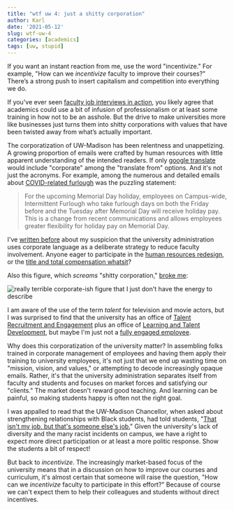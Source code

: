 ```yaml
---
title: "wtf uw 4: just a shitty corporation"
author: Karl
date: '2021-05-12'
slug: wtf-uw-4
categories: [academics]
tags: [uw, stupid]
---
```


If you want an instant reaction from me, use the word "incentivize."
For example, "How can we _incentivize_ faculty to improve their
courses?" There’s a strong push to insert capitalism and competition
into everything we do.

If you've ever seen [faculty job interviews in action](https://www.insidehighered.com/blogs/globalhighered/faculty-job-interviews-gone-bad),
you likely agree that academics could use a bit of infusion of
professionalism or at least some training in how not to be an
asshole. But the drive to make universities more like businesses just
turns them into shitty corporations with values that have been twisted
away from what’s actually important.

The corporatization of UW-Madison has been relentness and
unappetizing. A growing proportion of emails were crafted by human
resources with little apparent understanding of the intended readers.
If only [google translate](https://translate.google.com) would include
"corporate" among the "translate from" options. And it's not just the
acronyms. For example, among the numerous and detailed emails about [COVID-related
furlough](https://hr.wisc.edu/covid19/furlough/#unemployment-benefits-during-furlough)
was the puzzling statement:

> For the upcoming Memorial Day holiday, employees on Campus-wide,
> Intermittent Furlough who take furlough days on both the Friday
> before and the Tuesday after Memorial Day will receive holiday pay.
> This is a change from recent communications and allows employees
> greater flexibility for holiday pay on Memorial Day.

I've [written before](https://kbroman.org/blog/2012/05/07/boring-us-to-submission/)
about my suspicion that the university administration uses corporate
language as a deliberate strategy to reduce faculty involvement.
Anyone eager to participate in the [human resources
redesign](https://www.hrdesign.wisc.edu/), or the [title and total
compensation
whatsit](https://hr.wisc.edu/title-and-total-compensation-study/)?

Also this figure, which _screams_ "shitty corporation," [broke me](https://twitter.com/kwbroman/status/1228467586666582027):

![really terrible corporate-ish figure that I just don't have the energy to describe](https://pbs.twimg.com/media/EQxkwKQWkAEajvT?format=jpg&name=900x900)

I am aware of the use of the term _talent_ for television and movie
actors, but I was surprised to find that the
university has an office of [Talent Recruitment and
Engagement](https://hr.wisc.edu/about/talent-recruitment-and-engagement/)
plus an office of [Learning and Talent
Development](https://hr.wisc.edu/about/learning-and-talent-development/),
but maybe I'm just not a [fully engaged
employee](https://www.talent.wisc.edu/fullypreparedtoengage/).

Why does this corporatization of the university matter? In
assembling folks trained in corporate management of employees and
having them apply their training to university employees, it's not
just that we end up wasting time on "mission, vision, and values,"
or attempting to decode increasingly opaque emails.
Rather, it's that the university administration
separates itself from faculty and students and focuses on market
forces and satisfying our "clients." The market
doesn't reward good teaching. And learning can be painful, so making
students happy is often not the right goal.

I was appalled to read that the UW-Madison Chancellor, when asked about strengthening relationships with Black students, had told
students, "[That isn't my job, but that's someone else's
job.](https://theblackvoiceuw.org/2020/11/25/chancellor-blank-on-meeting-frequently-with-students-that-isnt-my-job/)"
Given the university's lack of diversity and the many racist
incidents on campus, we have a right to expect more direct
participation or at least a more politic response.
Show the students a bit of respect!

But back to _incentivize_.
The increasingly market-based focus of the university means that in a
discussion on how to improve our courses and curriculum, it's almost
certain that someone will raise the question, "How can we
_incentivize_ faculty to participate in this effort?" Because of
course we can't expect them to help their colleagues
and students without direct incentives.
